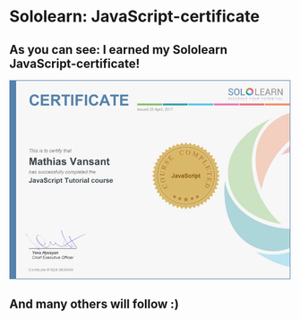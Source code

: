 # Sololearn: JavaScript-certificate
## As you can see: I earned my Sololearn JavaScript-certificate!
![Certificate](JavaScript-afb/JavaScriptCertificate.png)
## And many others will follow :)

